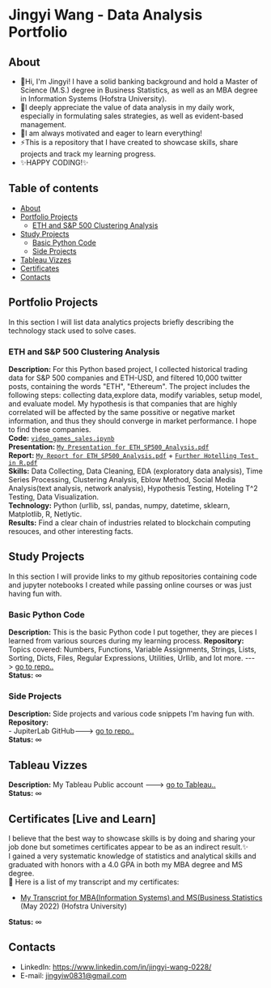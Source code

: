 # Jingyi Wang - Data Analysis Portfolio 

## About

- 👋Hi, I'm Jingyi! I have a solid banking background and hold a Master of Science (M.S.) degree in Business Statistics, as well as an MBA degree in Information Systems (Hofstra University). <br />
- 💞️I deeply appreciate the value of data analysis in my daily work, especially in formulating sales strategies, as well as evident-based management. 
- 🌱I am always motivated and eager to learn everything!<br />
- ⚡This is a repository that I have created to showcase skills, share projects and track my learning progress. <br />
- ✨HAPPY CODING!✨<br />
  

## Table of contents
- [About](#about)
- [Portfolio Projects](#portfolio-projects)
	+ [ETH and S&P 500 Clustering Analysis](#eth-and-sp-500-clustering-analysis)
- [Study Projects](#study-projects)  
	+ [Basic Python Code](#basic-python-code)
	+ [Side Projects](#side-projects)
- [Tableau Vizzes](#tableau-vizzes)
- [Certificates](#certificates-live-and-learn)
- [Contacts](#contacts)


## Portfolio Projects
In this section I will list data analytics projects briefly describing the technology stack used to solve cases.

### ETH and S&P 500 Clustering Analysis

**Description:** For this Python based project, I collected historical trading data for S&P 500 companies and ETH-USD, and filtered 10,000 twitter posts, containing the words "ETH", "Ethereum". The project includes the following steps: collecting data,explore data, modify variables, setup model, and evaluate model. My hypothesis is that companies that are highly correlated will be affected by the same possitive or negative market information, and thus they should converge in market performance. I hope to find these companies.<br>
**Code:** [`video_games_sales.ipynb`](https://github.com/nktnlx/data_analysis_portfolio/blob/main/video_games_sales.ipynb)<br>
**Presentation:** [`My Presentation for ETH_SP500_Analysis.pdf`](https://github.com/Jing0831/ETH_SP500_Clustering_Analysis/blob/801bbe34b2361cbab5f4cdb3f58386264995c317/ETH_SP500_Analysis_Presentation_JY.pdf)<br>
**Report:**
           [`My Report for ETH_SP500_Analysis.pdf`](https://github.com/Jing0831/ETH_SP500_Clustering_Analysis/blob/801bbe34b2361cbab5f4cdb3f58386264995c317/ETH_SP500_Analysis_Report_JY.pdf)
         + [`Further Hotelling Test in R.pdf`](https://github.com/Jing0831/ETH_SP500_Clustering_Analysis/blob/ce8c56e0816115e6e1902d1a868ae8265e312438/Further%20Testing%20in%20R.pdf)<br>
**Skills:** Data Collecting, Data Cleaning, EDA (exploratory data analysis), Time Series Processing, Clustering Analysis, Eblow Method, Social Media Analysis(text analysis, network analysis), Hypothesis Testing, Hoteling T^2 Testing, Data Visualization. <br>
**Technology:** Python (urllib, ssl, pandas, numpy, datetime, sklearn, Matplotlib, R, Netlytic.<br>
**Results:** Find a clear chain of industries related to blockchain computing resouces, and other interesting facts.<br>


## Study Projects
In this section I will provide links to my github repositories containing code and jupyter notebooks I created while passing online courses or was just having fun with.

### Basic Python Code
**Description:** This is the basic Python code I put together, they are pieces I learned from various sources during my learning process. 
**Repository:** Topics covered: Numbers, Functions, Variable Assignments, Strings, Lists, Sorting, Dicts, Files, Regular Expressions, Utilities, Urllib, and lot more. ---> [go to repo..](https://github.com/Jing0831/Python_code.git)  
**Status:** ∞ 

### Side Projects
**Description:** Side projects and various code snippets I'm having fun with.  
**Repository:** <br />- JupiterLab GitHub---> [go to repo..](https://github.com/Jing0831/jupyterlab-github.git)  
**Status:** ∞  


## Tableau Vizzes
**Description:** My Tableau Public account ---> [go to Tableau..](https://public.tableau.com/app/profile/wjingyi)  
**Status:** ∞  


## Certificates [Live and Learn]
I believe that the best way to showcase skills is by doing and sharing your job done but sometimes certificates appear to be as an indirect result.✨<br>
I gained a very systematic knowledge of statistics and analytical skills and graduated with honors with a 4.0 GPA in both my MBA degree and MS degree.<br/>
💞️ Here is a list of my transcript and my certificates:
- [My Transcript for MBA(Information Systems) and MS(Business Statistics](https://github.com/Jing0831/My_Portfolio/blob/753da078f2acd2362fe69dbb16b18e9227ad49e2/Transcript.pdf) (May 2022) (Hofstra University)<br>

**Status:** ∞ 


## Contacts
- LinkedIn: https://www.linkedin.com/in/jingyi-wang-0228/
- E-mail: jingyiw0831@gmail.com
